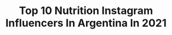---
title: Top 10 Nutrition Instagram Influencers In Argentina In 2021
description: >-
  Find top nutrition Instagram influencers in Argentina in 2021. Most popular hashtags: #nutrition #nutricion #fitness.
platform: Instagram
hits: 122
text_top: See the best Instagram accounts on inBeat.
text_bottom: Our search engine has 122 Instagram influencers like this in Argentina for you to connect with.
profiles:
  - username: "maakiceballos"
    fullname: >-
      Mαqυι ✨
    bio: >-
      ⚪️ Seleccion argentina de Natación ⚪️Heracles team - ENA Sport nutrition - @gymnosrd ✨ Soñando con ser periodista deportiva ⏳
    location: "Argentina"
    followers: 18762
    engagement: 892
    commentsToLikes: 0.011853
    id: ckf5pmc5s6j890j23jqjms25a
    verified: false
    hashtags: "#niveasiemprejuntoavos, #tatedeportes, #eldeportenosune, #tbt"
  - username: "anabt11"
    fullname: >-
      ANA HERNANDEZ💕
    bio: >-
      18. Venezolana🇻🇪/ Ex-gimnasta/ Crossfit athlete 🏋🏽‍♀️ TikTok: Anabt11 🎶 @rookiesathletes 🤸🏻‍♀️ @plcbox 🏠 @sp_nutrition @xnutrifit.vzla @adesinc.ve ⚡️
    location: "Argentina"
    followers: 6239
    engagement: 1016
    commentsToLikes: 0.041609
    id: ck8sx0wbxfucs0j78d6w3ov5s
    verified: false
    hashtags: ""
  - username: "micamurua"
    fullname: >-
      
    bio: >-
      Latin Girl, From Arg🇦🇷 Student IIN @nutritionschool 📚 Model New York @emg_models CL @elitemodel_chile MEX @baxtmodels
    location: "Argentina"
    followers: 20700
    engagement: 495
    commentsToLikes: 0.195166
    id: ck139t27qmz500i19t1yqfv2v
    verified: false
    hashtags: "#empoweredwomenempowerwomen, #earthday, #blacklivesmatter, #challengeaccepted"
  - username: "chefdanielvargas"
    fullname: >-
      Daniel Vargas
    bio: >-
      @daniel_vargas_lifecoach •Precision Nutrition Coach •CF Level 1 •OPEX CCP Coach •Lic Nutrición en curso •Master PNL en curso •Le Cordon Bleu Madrid
    location: "Argentina"
    followers: 102102
    engagement: 130
    commentsToLikes: 0.087037
    id: ck6tzgjcy9kh40j716txd2kt1
    verified: false
    hashtags: "#fuerzadevoluntad, #wod, #wellness, #cambio"
  - username: "nutritionist_monserratgg"
    fullname: >-
      Monserrat González, BS, MS
    bio: >-
      Lic. en Nutrición & Maestría - BS, MS 🥑| Consultas Online y Presencial 👩🏽‍⚕️| Nutrióloga Funcional (IFM) 📧| info@nutresmg.com 🍎| Nutres®
    location: "Argentina"
    followers: 185159
    engagement: 218
    commentsToLikes: 0.017736
    id: ck8tc2idsy1yt0j78ghor8t45
    verified: false
    hashtags: "#nutres, #bliss, #medicinafuncional, #reels"
  - username: "martamchef6"
    fullname: >-
      Marta Verona
    bio: >-
      Ganadora de MasterChef 6 👩🏼‍⚕Dietista-Nutricionista 👩🏼‍🎓Máster cocina en el BCC 👩🏼‍🔬Investigadora en gastronomía UCM 👩🏼‍🍳Recetas ricas y saludables
    location: "Argentina"
    followers: 146070
    engagement: 332
    commentsToLikes: 0.016325
    id: ck5zt3nevzom30i14ndrhgc64
    verified: true
    hashtags: "#health, #healthy, #mito, #healthybreakfast"
  - username: "nutricion_cm"
    fullname: >-
      Nutrición Carla Mazzocchi
    bio: >-
      🔆Est. Lic.en Nutrición 4to año. @universidad_isalud 🔆Chef profesional 🔆Certificación en Nutrición Deportiva FC Barça
    location: "Argentina"
    followers: 27432
    engagement: 164
    commentsToLikes: 0.026328
    id: ckaov97qb3kwa0i78ebyjjkak
    verified: false
    hashtags: "#fit, #fitness, #training, #delicious"
  - username: "greenhabitshn"
    fullname: >-
      Andrea Palacios Sikaffy
    bio: >-
      -God❤️ - Founder @vivesanu @letsbeactiv -IIN Health Coach 🌸 -Healthy Recipe developer 🍪.
    location: "Argentina"
    followers: 9124
    engagement: 230
    commentsToLikes: 0.041217
    id: ck6tupr4fhpf20j71v3kgkbd7
    verified: false
    hashtags: "#fitness, #greenhabits, #greenlifestyle, #wellnessblog"
  - username: "happyvegan.arg"
    fullname: >-
      Ornela
    bio: >-
      🌱Vegana 👩🏻‍🎓Lic. en Calidad e Inocuidad de los Alimentos. Mis recetas saludables | Opciones libres de gluten.
    location: "Argentina"
    followers: 23858
    engagement: 629
    commentsToLikes: 0.027281
    id: ckaowdr3o8hjx0i784rj6zxrb
    verified: false
    hashtags: "#chocolate, #foodporn, #cook, #rico"
  - username: "taylor__fitness"
    fullname: >-
      𝐓𝐚𝐲𝐥𝐨𝐫 𝐅𝐢𝐭𝐧𝐞𝐬𝐬
    bio: >-
      📚Licenciado en Educación Fisica 💻Entrenador Online 🔴👇🏾DIETA Y ENTRENAMIENTO ONLINE👇🏾🔴
    location: "Argentina"
    followers: 119649
    engagement: 215
    commentsToLikes: 0.018667
    id: ck8tatsuat12i0j78fnsvp9gc
    verified: false
    hashtags: "#summervibes, #calories, #absworkout, #burncalories"
---